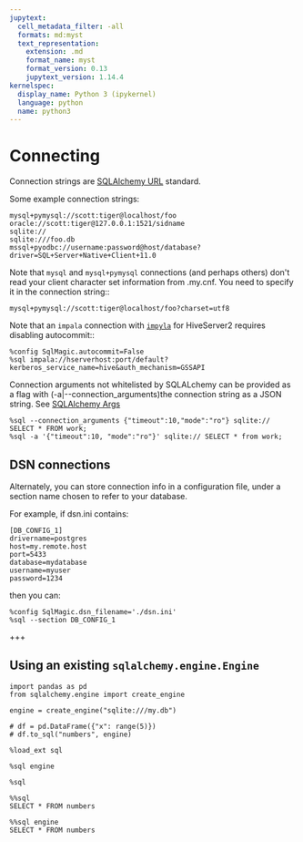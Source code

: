 ```yaml
---
jupytext:
  cell_metadata_filter: -all
  formats: md:myst
  text_representation:
    extension: .md
    format_name: myst
    format_version: 0.13
    jupytext_version: 1.14.4
kernelspec:
  display_name: Python 3 (ipykernel)
  language: python
  name: python3
---
```


# Connecting

Connection strings are [SQLAlchemy URL](http://docs.sqlalchemy.org/en/latest/core/engines.html#database-urls) standard.

Some example connection strings:

```
mysql+pymysql://scott:tiger@localhost/foo
oracle://scott:tiger@127.0.0.1:1521/sidname
sqlite://
sqlite:///foo.db
mssql+pyodbc://username:password@host/database?driver=SQL+Server+Native+Client+11.0
```

Note that `mysql` and `mysql+pymysql` connections (and perhaps others)
don't read your client character set information from .my.cnf.  You need
to specify it in the connection string::

```
mysql+pymysql://scott:tiger@localhost/foo?charset=utf8
```

Note that an `impala` connection with [`impyla`](https://github.com/cloudera/impyla) for HiveServer2 requires disabling autocommit::

```
%config SqlMagic.autocommit=False
%sql impala://hserverhost:port/default?kerberos_service_name=hive&auth_mechanism=GSSAPI
```

Connection arguments not whitelisted by SQLALchemy can be provided as
a flag with (-a|--connection_arguments)the connection string as a JSON string. See [SQLAlchemy Args](https://docs.sqlalchemy.org/en/13/core/engines.html#custom-dbapi-args)


```
%sql --connection_arguments {"timeout":10,"mode":"ro"} sqlite:// SELECT * FROM work;
%sql -a '{"timeout":10, "mode":"ro"}' sqlite:// SELECT * from work;
```

## DSN connections

Alternately, you can store connection info in a configuration file, under a section name chosen to  refer to your database.

For example, if dsn.ini contains:

```
[DB_CONFIG_1] 
drivername=postgres 
host=my.remote.host 
port=5433 
database=mydatabase 
username=myuser 
password=1234
```

then you can:

```
%config SqlMagic.dsn_filename='./dsn.ini'
%sql --section DB_CONFIG_1 
```

+++

## Using an existing `sqlalchemy.engine.Engine`

```{code-cell} ipython3
import pandas as pd
from sqlalchemy.engine import create_engine
```

```{code-cell} ipython3
engine = create_engine("sqlite:///my.db")
```

```{code-cell} ipython3
# df = pd.DataFrame({"x": range(5)})
# df.to_sql("numbers", engine)
```

```{code-cell} ipython3
%load_ext sql
```

```{code-cell} ipython3
%sql engine
```

```{code-cell} ipython3
%sql
```

```{code-cell} ipython3
%%sql
SELECT * FROM numbers
```

```{code-cell} ipython3
%%sql engine
SELECT * FROM numbers
```

```{code-cell} ipython3

```
